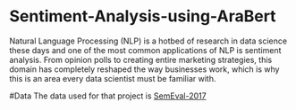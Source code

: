 # Sentiment-Analysis-using-AraBert
Natural Language Processing (NLP) is a hotbed of research in data science these days and one of the most common applications of NLP is sentiment analysis. From opinion polls to creating entire marketing strategies, this domain has completely reshaped the way businesses work, which is why this is an area every data scientist must be familiar with.

#Data
The data used for that project is [SemEval-2017](https://alt.qcri.org/semeval2017/task4/index.php?id=data-and-tools) 
